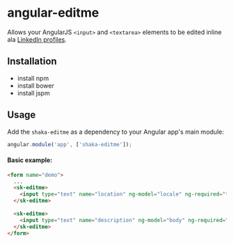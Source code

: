 # angular-editme

Allows your AngularJS `<input>` and `<textarea>` elements to be edited inline ala [LinkedIn profiles](https://www.linkedin.com/).

## Installation

* install npm
* install bower
* install jspm

## Usage

Add the `shaka-editme` as a dependency to your Angular app's main module:

```javascript
angular.module('app', ['shaka-editme']);
```

#### Basic example:

```html
<form name="demo">
  ...
  <sk-editme>
    <input type="text" name="location" ng-model="locale" ng-required="true">
  </sk-editme>
  
  <sk-editme>
    <input type="text" name="description" ng-model="body" ng-required="true">
  </sk-editme>
</form>
```
